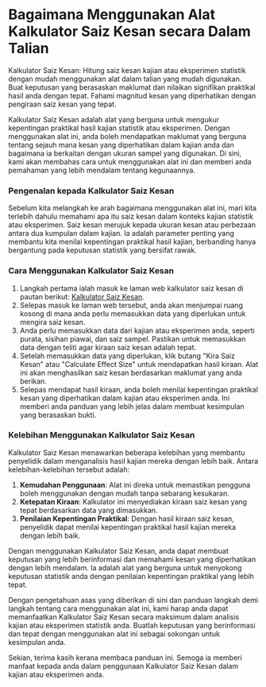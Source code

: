 Bagaimana Menggunakan Alat Kalkulator Saiz Kesan secara Dalam Talian
====================================================================

Kalkulator Saiz Kesan: Hitung saiz kesan kajian atau eksperimen statistik dengan mudah menggunakan alat dalam talian yang mudah digunakan. Buat keputusan yang berasaskan maklumat dan nilaikan signifikan praktikal hasil anda dengan tepat. Fahami magnitud kesan yang diperhatikan dengan pengiraan saiz kesan yang tepat.

Kalkulator Saiz Kesan adalah alat yang berguna untuk mengukur kepentingan praktikal hasil kajian statistik atau eksperimen. Dengan menggunakan alat ini, anda boleh mendapatkan maklumat yang berguna tentang sejauh mana kesan yang diperhatikan dalam kajian anda dan bagaimana ia berkaitan dengan ukuran sampel yang digunakan. Di sini, kami akan membahas cara untuk menggunakan alat ini dan memberi anda pemahaman yang lebih mendalam tentang kegunaannya.

### Pengenalan kepada Kalkulator Saiz Kesan

Sebelum kita melangkah ke arah bagaimana menggunakan alat ini, mari kita terlebih dahulu memahami apa itu saiz kesan dalam konteks kajian statistik atau eksperimen. Saiz kesan merujuk kepada ukuran kesan atau perbezaan antara dua kumpulan dalam kajian. Ia adalah parameter penting yang membantu kita menilai kepentingan praktikal hasil kajian, berbanding hanya bergantung pada keputusan statistik yang bersifat rawak.

### Cara Menggunakan Kalkulator Saiz Kesan

1. Langkah pertama ialah masuk ke laman web kalkulator saiz kesan di pautan berikut: [Kalkulator Saiz Kesan](https://www.onlinecalculatorsfree.com/ms/math/effect-size-calculator.html).
2. Selepas masuk ke laman web tersebut, anda akan menjumpai ruang kosong di mana anda perlu memasukkan data yang diperlukan untuk mengira saiz kesan.
3. Anda perlu memasukkan data dari kajian atau eksperimen anda, seperti purata, sisihan piawai, dan saiz sampel. Pastikan untuk memasukkan data dengan teliti agar kiraan saiz kesan adalah tepat.
4. Setelah memasukkan data yang diperlukan, klik butang "Kira Saiz Kesan" atau "Calculate Effect Size" untuk mendapatkan hasil kiraan. Alat ini akan menghasilkan saiz kesan berdasarkan maklumat yang anda berikan.
5. Selepas mendapat hasil kiraan, anda boleh menilai kepentingan praktikal kesan yang diperhatikan dalam kajian atau eksperimen anda. Ini memberi anda panduan yang lebih jelas dalam membuat kesimpulan yang berasaskan bukti.

### Kelebihan Menggunakan Kalkulator Saiz Kesan

Kalkulator Saiz Kesan menawarkan beberapa kelebihan yang membantu penyelidik dalam menganalisis hasil kajian mereka dengan lebih baik. Antara kelebihan-kelebihan tersebut adalah:

1. **Kemudahan Penggunaan**: Alat ini direka untuk memastikan pengguna boleh menggunakan dengan mudah tanpa sebarang kesukaran.
2. **Ketepatan Kiraan**: Kalkulator ini menyediakan kiraan saiz kesan yang tepat berdasarkan data yang dimasukkan.
3. **Penilaian Kepentingan Praktikal**: Dengan hasil kiraan saiz kesan, penyelidik dapat menilai kepentingan praktikal hasil kajian mereka dengan lebih baik.

Dengan menggunakan Kalkulator Saiz Kesan, anda dapat membuat keputusan yang lebih berinformasi dan memahami kesan yang diperhatikan dengan lebih mendalam. Ia adalah alat yang berguna untuk menyokong keputusan statistik anda dengan penilaian kepentingan praktikal yang lebih tepat.

Dengan pengetahuan asas yang diberikan di sini dan panduan langkah demi langkah tentang cara menggunakan alat ini, kami harap anda dapat memanfaatkan Kalkulator Saiz Kesan secara maksimum dalam analisis kajian atau eksperimen statistik anda. Buatlah keputusan yang berinformasi dan tepat dengan menggunakan alat ini sebagai sokongan untuk kesimpulan anda.

Sekian, terima kasih kerana membaca panduan ini. Semoga ia memberi manfaat kepada anda dalam penggunaan Kalkulator Saiz Kesan dalam kajian atau eksperimen anda.